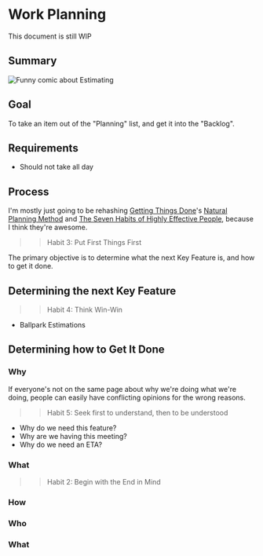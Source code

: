 # Work Planning

This document is still WIP

## Summary
![Funny comic about Estimating](http://www.curtis.lassam.net/comics/estimation_smaller.gif)

## Goal
To take an item out of the "Planning" list, and get it into the "Backlog".

## Requirements
- Should not take all day

## Process
I'm mostly just going to be rehashing [Getting Things Done](http://gettingthingsdone.com/)'s [Natural Planning Method](http://gtd.marvelz.com/blog/2007/08/28/five-phases-of-project-planning/) and [The Seven Habits of Highly Effective People](http://en.wikipedia.org/wiki/The_Seven_Habits_of_Highly_Effective_People), because I think they're awesome.

>> Habit 3: Put First Things First

The primary objective is to determine what the next Key Feature is, and how to get it done.

## Determining the next Key Feature

>> Habit 4: Think Win-Win

- Ballpark Estimations

## Determining how to Get It Done

### Why
If everyone's not on the same page about why we're doing what we're doing, people can easily have conflicting opinions for the wrong reasons.

>> Habit 5: Seek first to understand, then to be understood

- Why do we need this feature?
- Why are we having this meeting?
- Why do we need an ETA?

### What

>> Habit 2: Begin with the End in Mind

### How

### Who

### What
